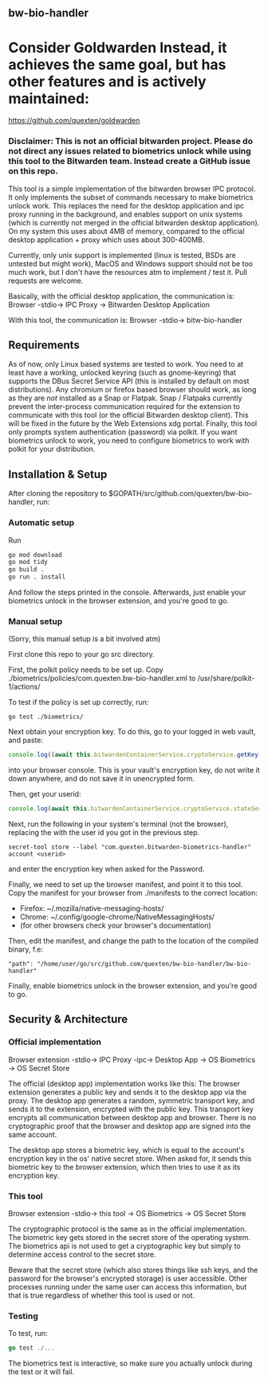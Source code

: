 ## bw-bio-handler

# Consider Goldwarden Instead, it achieves the same goal, but has other features and is actively maintained:
https://github.com/quexten/goldwarden

### Disclaimer: This is not an official bitwarden project. Please do not direct any issues related to biometrics unlock while using this tool to the Bitwarden team. Instead create a GitHub issue on this repo.

This tool is a simple implementation of the bitwarden browser IPC protocol. It only implements the subset of commands necessary to make biometrics unlock work. This replaces the need for the desktop application and ipc proxy running in the background, and enables support on unix systems (which is currently not merged in the official bitwarden desktop application). On my system this uses about 4MB of memory, compared to the official desktop application + proxy which uses about 300-400MB.

Currently, only unix support is implemented (linux is tested, BSDs are untested but might work), MacOS and Windows support should not be too much work, but I don't have the resources atm to implement / test it. Pull requests are welcome.

Basically, with the official desktop application, the communication is:
Browser -stdio-> IPC Proxy -> Bitwarden Desktop Application

With this tool, the communication is:
Browser -stdio-> bitw-bio-handler

## Requirements
As of now, only Linux based systems are tested to work.
You need to at least have a working, unlocked keyring (such as gnome-keyring) that supports the DBus Secret Service API (this is installed by default on most distributions).
Any chromium or firefox based browser should work, as long as they are *not* installed as a Snap or Flatpak. Snap / Flatpaks currently prevent the inter-process communication required for the extension to communicate with this tool (or the official Bitwarden desktop client). This will be fixed in the future by the Web Extensions xdg portal. Finally, this tool only prompts system authentication (password) via polkit. If you want biometrics unlock to work, you need to configure biometrics to work with polkit for your distribution.

## Installation & Setup
After cloning the repository to $GOPATH/src/github.com/quexten/bw-bio-handler, run:
### Automatic setup
Run
```bash
go mod download
go mod tidy
go build .
go run . install
```
And follow the steps printed in the console.
Afterwards, just enable your biometrics unlock in the browser extension, and you're good to go.

### Manual setup
(Sorry, this manual setup is a bit involved atm)

First clone this repo to your go src directory.

First, the polkit policy needs to be set up. Copy ./biometrics/policies/com.quexten.bw-bio-handler.xml to
/usr/share/polkit-1/actions/

To test if the policy is set up correctly, run:
```
go test ./biometrics/
```

Next obtain your encryption key. To do this, go to your logged in web vault, and paste:
```js
console.log((await this.bitwardenContainerService.cryptoService.getKey()).encKeyB64)
```
into your browser console. This is your vault's encryption key, do not write it down anywhere, and do not save it in unencrypted form.

Then, get your userid: 
```js
console.log(await this.bitwardenContainerService.cryptoService.stateService.getActiveUserIdFromStorage())
```

Next, run the following in your system's terminal (not the browser), replacing the <userid> with the user id you got in the previous step.
```
secret-tool store --label "com.quexten.bitwarden-biometrics-handler" account <userid>
```
and enter the encryption key when asked for the Password.

Finally, we need to set up the browser manifest, and point it to this tool.
Copy the manifest for your browser from ./manifests to the correct location:
- Firefox: ~/.mozilla/native-messaging-hosts/
- Chrome: ~/.config/google-chrome/NativeMessagingHosts/
- (for other browsers check your browser's documentation)

Then, edit the manifest, and change the path to the location of the compiled binary, f.e:
```
"path": "/home/user/go/src/github.com/quexten/bw-bio-handler/bw-bio-handler"
```

Finally, enable biometrics unlock in the browser extension, and you're good to go.

## Security & Architecture

### Official implementation

Browser extension -stdio-> IPC Proxy -ipc-> Desktop App -> OS Biometrics
                                                        -> OS Secret Store

The official (desktop app) implementation works like this: The browser extension generates a public key and sends it to the desktop app via the proxy. The desktop app generates a random, symmetric transport key, and sends it to the extension, encrypted with the public key. This transport key encrypts all communication between desktop app and browser. There is no cryptographic proof that the browser and desktop app are signed into the same account.

The desktop app stores a biometric key, which is equal to the account's encryption key in the os' native secret store. When asked for, it sends this biometric key to the browser extension, which then tries to use it as its encryption key.

### This tool

Browser extension -stdio-> this tool -> OS Biometrics
                                     -> OS Secret Store

The cryptographic protocol is the same as in the official implementation. The biometric key gets stored in the secret store of the operating system. The biometrics api is not used to get a cryptographic key but simply to determine access control to the secret store.

Beware that the secret store (which also stores things like ssh keys, and the password for the browser's encrypted storage) is user accessible. Other processes running under the same user can access this information, but that is true regardless of whether this tool is used or not.

### Testing
To test, run:

```go
go test ./...
```

The biometrics test is interactive, so make sure you actually unlock during the test or it will fail.
